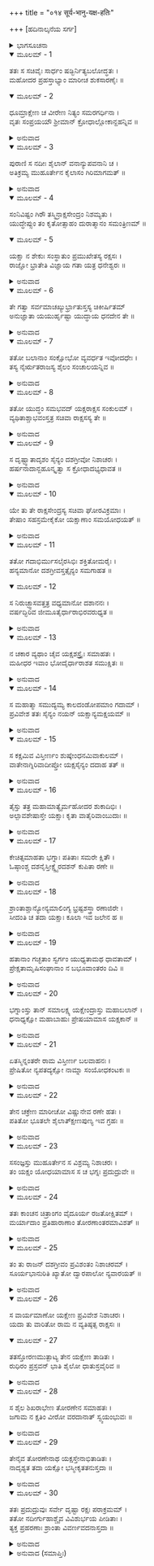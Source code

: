 +++
title = "०१४ सूर्य-भानु-यक्ष-हतिः"

+++
[ಹದಿನಾಲ್ಕನೆಯ ಸರ್ಗ]



<details><summary>ಭಾಗಸೂಚನಾ</summary>

ಮಂತ್ರಿಗಳ ಸಹಿತ ಯಕ್ಷರ ಮೇಲೆ ರಾವಣನ ಆಕ್ರಮಣ ಮತ್ತು ಯಕ್ಷರ ಪರಾಜಯ
</details>

<details open><summary>ಮೂಲಮ್ - 1</summary>

ತತಃ ಸ ಸಚಿವೈಃ ಸಾರ್ಧಂ ಷಡ್ಭಿರ್ನಿತ್ಯಬಲೋದ್ಧತಃ ।  
ಮಹೋದರ ಪ್ರಹಸ್ತಾಭ್ಯಾಂ ಮಾರೀಚ ಶುಕಸಾರಣೈಃ ॥
</details>

<details open><summary>ಮೂಲಮ್ - 2</summary>

ಧೂಮ್ರಾಕ್ಷೇಣ ಚ ವೀರೇಣ ನಿತ್ಯಂ ಸಮರಗರ್ಧಿನಾ ।  
ವೃತಃ ಸಂಪ್ರಯಯೌ ಶ್ರೀಮಾನ್ ಕ್ರೋಧಾಲ್ಲೋಕಾನ್ದಹನ್ನಿವ ॥
</details>

<details><summary>ಅನುವಾದ</summary>

(ಅಗಸ್ತ್ಯರು ಹೇಳುತ್ತಾರೆ - ರಘುನಂದನ !) ಅನಂತರ ಬಲೋನ್ಮತ್ತನಾದ ರಾವಣನು ಮಹೋದರ, ಪ್ರಹಸ್ತ, ಮಾರೀಚ, ಶುಕ, ಸಾರಣ, ಯುದ್ಧಾಭಿಲಾಷೆಯುಳ್ಳ ವೀರ ಧೂಮ್ರಾಕ್ಷ ಹೀಗೆ ಆರು ಮಂತ್ರಿಗಳೊಂದಿಗೆ ಲಂಕೆಯಿಂದ ಹೊರಟನು. ತನ್ನ ಕ್ರೋಧದಿಂದ ಸಮಸ್ತ ಲೋಕಗಳನ್ನು ಸುಟ್ಟು ಭಸ್ಮಮಾಡುವನೋ ಎಂದು ಅನಿಸುತ್ತಿತ್ತು.॥1-2॥
</details>

<details open><summary>ಮೂಲಮ್ - 3</summary>

ಪುರಾಣಿ ಸ ನದೀಃ ಶೈಲಾನ್ ವನಾನ್ಯುಪವನಾನಿ ಚ ।  
ಅತಿಕ್ರಮ್ಯ ಮುಹೂರ್ತೇನ ಕೈಲಾಸಂ ಗಿರಿಮಾಗಮತ್ ॥
</details>

<details><summary>ಅನುವಾದ</summary>

ಅನೇಕ ನಗರ, ನದೀ, ಪರ್ವತ, ವನ-ಉಪವನಗಳನ್ನು ದಾಟಿ ಅವನು ಎರಡು ಗಳಿಗೆಯಲ್ಲಿ ಕೈಲಾಸ ಪರ್ವತಕ್ಕೆ ತಲುಪಿದನು.॥3॥
</details>

<details open><summary>ಮೂಲಮ್ - 4</summary>

ಸಂನಿವಿಷ್ಟಂ ಗಿರೌ ತಸ್ಮಿನ್ರಾಕ್ಷಸೇಂದ್ರಂ ನಿಶಮ್ಯತು ।  
ಯುದ್ಧೇಪ್ಸುಂ ತಂ ಕೃತೋತ್ಸಾಹಂ ದುರಾತ್ಮಾನಂ  ಸಮಂತ್ರಿಣಮ್ ॥
</details>

<details open><summary>ಮೂಲಮ್ - 5</summary>

ಯಕ್ಷಾ ನ ಶೇಕುಃ ಸಂಸ್ಥಾತುಂ ಪ್ರಮುಖೇತಸ್ಯ ರಕ್ಷಸಃ ।  
ರಾಜ್ಞೋ ಭ್ರಾತೇತಿ ವಿಜ್ಞಾಯ ಗತಾ ಯತ್ರ ಧನೇಶ್ವರಃ ॥
</details>

<details><summary>ಅನುವಾದ</summary>

ದುರಾತ್ಮನಾದ ರಾಕ್ಷಸರಾಜ ರಾವಣನು ಯುದ್ಧಕ್ಕಾಗಿ ಉತ್ಸಾಹಿತನಾಗಿ ತನ್ನ ಮಂತ್ರಿ ಗಳೊಂದಿಗೆ ಕೈಲಾಸ ಪರ್ವತಕ್ಕೆ ಬಂದಿರುವನೆಂದು ಕೇಳಿದಾಗ ಯಕ್ಷರು ರಾವಣನ ಎದುರಿಗೆ ನಿಲ್ಲದಾದರು. ಇವನು ರಾಜನ ತಮ್ಮನಾಗಿದ್ದಾನೆ, ಎಂದು ತಿಳಿದು ಯಕ್ಷರು ಧನೇಶ್ವರ ಕುಬೇರನ ಬಳಿಗೆ ಬಂದರು. ॥ 4-5॥
</details>

<details open><summary>ಮೂಲಮ್ - 6</summary>

ತೇ ಗತ್ವಾ ಸರ್ವಮಾಚಖ್ಯುರ್ಭ್ರಾತುಸ್ತಸ್ಯ ಚಿಕೀರ್ಷಿತಮ್  
ಅನುಜ್ಞಾತಾ ಯಯುರ್ಹೃಷ್ಟಾ ಯುದ್ಧಾಯ ಧನದೇನ ತೇ ॥
</details>

<details><summary>ಅನುವಾದ</summary>

ಅಲ್ಲಿಗೆ ಹೋಗಿ ಅವರು ರಾವಣನ ಎಲ್ಲ ಅಭಿಪ್ರಾಯವನ್ನು ತಿಳಿಸಿದರು. ಆಗ ಕುಬೇರನು ಯುದ್ಧಕ್ಕಾಗಿ ಯಕ್ಷರಿಗೆ ಆಜ್ಞಾಪಿಸಿದನು. ಮತ್ತೆ ಆ ಯಕ್ಷರು ಹರ್ಷೋತ್ಸಾಹದಿಂದ ಕುಬೇರನೊಂದಿಗೆ ಹೊರಟರು.॥6॥
</details>

<details open><summary>ಮೂಲಮ್ - 7</summary>

ತತೋ ಬಲಾನಾಂ ಸಂಕ್ಷೋಭೋ ವ್ಯವರ್ಧತ ಇವೋದಧೇಃ ।  
ತಸ್ಯ ನೈರ್ಋತರಾಜಸ್ಯ ಶೈಲಂ ಸಂಚಾಲಯನ್ನಿವ ॥
</details>

<details><summary>ಅನುವಾದ</summary>

ಆಗ ಯಕ್ಷರ ಸೈನ್ಯವು ಸಮುದ್ರದಂತೆ ಕ್ಷುಬ್ಧವಾಯಿತು. ಅವರ ವೇಗದಿಂದ ಆ ಪರ್ವತವೇ ನಡುಗುವಂತೆ ಅನಿಸುತ್ತಿತ್ತು.॥7॥
</details>

<details open><summary>ಮೂಲಮ್ - 8</summary>

ತತೋ ಯುದ್ಧಂ ಸಮಭವದ್ ಯಕ್ಷರಾಕ್ಷಸ ಸಂಕುಲಮ್ ।  
ವ್ಯಥಿತಾಶ್ಚಾಭವಂಸ್ತತ್ರ ಸಚಿವಾ ರಾಕ್ಷಸಸ್ಯ ತೇ ॥
</details>

<details><summary>ಅನುವಾದ</summary>

ಬಳಿಕ ಯಕ್ಷರಿಗೂ ರಾಕ್ಷಸರಿಗೂ ಘೋರಯುದ್ಧ ಪ್ರಾರಂಭವಾಯಿತು. ಅದರಿಂದ ರಾವಣನ ಸಚಿವರು ವ್ಯಥಿತರಾದರು.॥8॥
</details>

<details open><summary>ಮೂಲಮ್ - 9</summary>

ಸ ದೃಷ್ಟ್ವಾತಾದೃಶಂ ಸೈನ್ಯಂ ದಶಗ್ರೀವೋ ನಿಶಾಚರಃ ।  
ಹರ್ಷನಾದಾನ್ಬಹೂನ್ಕೃತ್ವಾ ಸ ಕ್ರೋಧಾದಭ್ಯಧಾವತ ॥
</details>

<details><summary>ಅನುವಾದ</summary>

ತನ್ನ ಸೈನ್ಯದ ದುರ್ದಶೆ ನೋಡಿ ನಿಶಾಚರ ದಶಗ್ರೀವನು ಪದೇ-ಪದೇ ಹರ್ಷವರ್ಧಕ ಸಿಂಹನಾದ ಮಾಡುತ್ತಾ ರೋಷಾವೇಶದಿಂದ ಯಕ್ಷರ ಕಡೆಗೆ ನುಗ್ಗಿದನು.॥9॥
</details>

<details open><summary>ಮೂಲಮ್ - 10</summary>

ಯೇ ತು ತೇ ರಾಕ್ಷಸೇಂದ್ರಸ್ಯ ಸಚಿವಾ ಘೋರವಿಕ್ರಮಾಃ ।  
ತೇಷಾಂ ಸಹಸ್ರಮೇಕೈಕೋ ಯಕ್ಷಾಣಾಂ ಸಮಯೋಧಯತ್ ॥
</details>

<details><summary>ಅನುವಾದ</summary>

ರಾಕ್ಷಸ ರಾಜನ ಸಚಿವರು ಭಯಂಕರ ಪರಾಕ್ರಮಿಗಳಾಗಿದ್ದು, ಒಬ್ಬೊಬ್ಬ ಸಚಿವನೂ ಸಾವಿರ-ಸಾವಿರ ಯಕ್ಷರೊಡನೆ ಯುದ್ಧ ಮಾಡತೊಡಗಿದರು.॥10॥
</details>

<details open><summary>ಮೂಲಮ್ - 11</summary>

ತತೋ ಗದಾಭಿರ್ಮುಸಲೈರಸಿಭಿಃ ಶಕ್ತಿತೋಮರೈಃ ।  
ಹನ್ಯಮಾನೋ ದಶಗ್ರೀವಸ್ತತ್ಸೈನ್ಯಂ ಸಮಗಾಹತ ॥
</details>

<details open><summary>ಮೂಲಮ್ - 12</summary>

ಸ ನಿರುಚ್ಛ್ವಾಸವತ್ತತ್ರ ವಧ್ಯಮಾನೋ ದಶಾನನಃ ।  
ವರ್ಷದ್ಭಿರಿವ ಜೀಮೂತೈರ್ಧಾರಾಭಿರವರುಧ್ಯತ ॥
</details>

<details><summary>ಅನುವಾದ</summary>

ಆಗ ಯಕ್ಷರು ಮೇಘಗಳು ಮಳೆಗರೆದಂತೆ ಗದೆ, ಮುಸಲ, ಖಡ್ಗ, ಶಕ್ತಿ, ತೋಮರ ಮುಂತಾದ ಆಯುಧಗಳ ಮಳೆಗರೆದರು. ಆ ಏಟುಗಳನ್ನು ಸಹಿಸುತ್ತಾ ದಶಗ್ರೀವನು ಸೈನ್ಯದಲ್ಲಿ ನುಗ್ಗಿದನು. ಉಸಿರಾಡಲೂ ಸಾಧ್ಯವಾಗದ ರಾವಣನನ್ನು ಯಕ್ಷರು ತಡೆದರು.॥11-12॥
</details>

<details open><summary>ಮೂಲಮ್ - 13</summary>

ನ ಚಕಾರ ವ್ಯಥಾಂ ಚೈವ ಯಕ್ಷಶಸ್ತ್ರೈಃ ಸಮಾಹತಃ ।  
ಮಹೀಧರ ಇವಾಂ ಭೋದೈರ್ಧಾರಾಶತ ಸಮುಕ್ಷಿತಃ ॥
</details>

<details><summary>ಅನುವಾದ</summary>

ಯಕ್ಷರ ಶಸ್ತ್ರಗಳಿಂದ ಆಹತನಾಗಿಯೂ ಮನಸ್ಸಿನಲ್ಲಿ ದುಃಖಿಸದೇ ಮೇಘಗಳು ಸುರಿಸಿದ ಜಲಧಾರೆಯಿಂದ ಪರ್ವತವು ವಿಚಲಿತನಾದಂತೆ ಸ್ಥಿರನಾಗಿ ನಿಂತಿದ್ದನು.॥13॥
</details>

<details open><summary>ಮೂಲಮ್ - 14</summary>

ಸ ಮಹಾತ್ಮಾ ಸಮುದ್ಯಮ್ಯ ಕಾಲದಂಡೋಪಮಾಂ ಗದಾಮ್ ।  
ಪ್ರವಿವೇಶ ತತಃ ಸೈನ್ಯಂ ನಯನ್ ಯಕ್ಷಾನ್ಯಮಕ್ಷಯಮ್ ॥
</details>

<details><summary>ಅನುವಾದ</summary>

ಆ ಮಹಾಕಾಯ ನಿಶಾಚರನು ಕಾಲದಂಡದಂತಹ ಭಯಂಕರ ಗದೆಯನ್ನೆತ್ತಿಕೊಂಡು ಯಕ್ಷರ ಸೈನ್ಯವನ್ನು ಪ್ರವೇಶಿಸಿ, ಅವರನ್ನು ಯಮ ಸದನಕ್ಕೆ ಕಳಿಸಲು ಪ್ರಾರಂಭಿಸಿದನು.॥14॥
</details>

<details open><summary>ಮೂಲಮ್ - 15</summary>

ಸ ಕಕ್ಷಮಿವ ವಿಸ್ತೀರ್ಣಂ ಶುಷ್ಕೇಂಧನಮಿವಾಕುಲಮ್ ।  
ವಾತೇನಾಗ್ನಿರಿವಾದೀಪ್ತೋ ಯಕ್ಷಸೈನ್ಯಂ ದದಾಹ ತತ್ ॥
</details>

<details><summary>ಅನುವಾದ</summary>

ಗಾಳಿಯಿಂದ ಉರಿದೆದ್ದ ಬೆಂಕಿಯಂತೆ ರಾವಣನು ಹುಲ್ಲಿನಂತೆ ಹರಡಿದ್ದ ಮತ್ತು ಒಣ ಕಟ್ಟಿಗೆಯಂತೆ ವ್ಯಾಕುಲಗೊಂಡ ಯಕ್ಷರ ಸೈನ್ಯವನ್ನು ಸುಡತೊಡಗಿದನು.॥15॥
</details>

<details open><summary>ಮೂಲಮ್ - 16</summary>

ತೈಸ್ತು ತತ್ರ ಮಹಾಮಾತ್ಯೈರ್ಮಹೋದರ ಶುಕಾದಿಭಿಃ ।  
ಅಲ್ಪಾವಶೇಷಾಸ್ತೇ ಯಕ್ಷಾಃ ಕೃತಾ ವಾತೈರಿವಾಂಬುದಾಃ ॥
</details>

<details><summary>ಅನುವಾದ</summary>

ಗಾಳಿಯು ಮೋಡಗಳನ್ನು ಹಾರಿಸಿಬಿಡುವಂತೆ ಮಹೋದರ ಮತ್ತು ಶುಕನೇ ಆದಿ ಮಹಾಮಂತ್ರಿಗಳು ಅಲ್ಲಿ ಯಕ್ಷರನ್ನು ಸಂಹಾರ ಮಾಡಿದರು. ಈಗ ಅವರು ಅಲ್ಪಸಂಖ್ಯೆಯಲ್ಲಿ ಉಳಿದರು.॥16॥
</details>

<details open><summary>ಮೂಲಮ್ - 17</summary>

ಕೇಚಿತ್ಸಮಾಹತಾ ಭಗ್ನಾಃ ಪತಿತಾಃ ಸಮರೇ ಕ್ಷಿತೌ ।  
ಓಷ್ಠಾಂಶ್ಚ ದಶನೈಸ್ತೀಕ್ಷ್ಣೈರದಶನ್ ಕುಪಿತಾ ರಣೇ ॥
</details>

<details><summary>ಅನುವಾದ</summary>

ಎಷ್ಟೋ ಯಕ್ಷರು ಶಸ್ತ್ರಾಘಾತದಿಂದ ಅಂಗ-ಭಂಗವಾಗಿ ಸಮರಾಂಗಣದಲ್ಲಿ ಧರಾಶಾಯಿಯಾದರು. ಎಷ್ಟೋ ಯೋಧರು ಯುದ್ಧದಲ್ಲಿ ಕುಪಿತರಾಗಿ ಹಲ್ಲು ಕಡಿಯುತ್ತಿದ್ದರು.॥17॥
</details>

<details open><summary>ಮೂಲಮ್ - 18</summary>

ಶ್ರಾಂತಾಶ್ಚಾನ್ಯೋನ್ಯಮಾಲಿಂಗ್ಯ ಭ್ರಷ್ಟಶಸ್ತ್ರಾ ರಣಾಜಿರೇ ।  
ಸೀದಂತಿ ಚ ತದಾ ಯಕ್ಷಾಃ ಕೂಲಾ ಇವ ಜಲೇನ ಹ ॥
</details>

<details><summary>ಅನುವಾದ</summary>

ಕೆಲವರು ಬಳಲಿ ಪರಸ್ಪರ ಅಪ್ಪಿಕೊಂಡರು. ಅವರ ಅಸ್ತ್ರ-ಶಸ್ತ್ರಗಳು ಬಿದ್ದುಹೋದುವು. ನೀರಿನ ವೇಗದಿಂದ ನದೀ ತೀರವು ಕೊಚ್ಚಿಕೊಂಡು ಹೋಗುವಂತೆ ರಣರಂಗದಲ್ಲಿ ಶಿಥಿಲವಾಗಿ ಬಿದ್ದು ಹೋದರು.॥18॥
</details>

<details open><summary>ಮೂಲಮ್ - 19</summary>

ಹತಾನಾಂ ಗಚ್ಛತಾಂ ಸ್ವರ್ಗಂ ಯುಧ್ಯತಾಮಥ ಧಾವತಾಮ್ ।  
ಪ್ರೇಕ್ಷತಾಮೃಷಿಸಂಘಾನಾಂ ನ ಬಭೂವಾಂತರಂ ದಿವಿ ॥
</details>

<details><summary>ಅನುವಾದ</summary>

ಯುದ್ಧ ಮಾಡುತ್ತಾ ಹತರಾಗಿ ಸ್ವರ್ಗಕ್ಕೆ ಹೋಗುತ್ತಿದ್ದ ಯಕ್ಷರಿಂದಲೂ, ಯುದ್ಧವನ್ನು ನೋಡುತ್ತಿದ್ದ ಋಷಿಗಳಿಂದಲೂ ತುಂಬಿಹೋಗಿದ್ದ ಆಕಾಶವು ಅತ್ಯಂತ ನಿಬಿಡವಾಗಿತ್ತು.॥19॥
</details>

<details open><summary>ಮೂಲಮ್ - 20</summary>

ಭಗ್ನಾಂಸ್ತು ತಾನ್ ಸಮಾಲಕ್ಷ್ಯ ಯಕ್ಷೇಂದ್ರಾಸ್ತು ಮಹಾಬಲಾನ್ ।  
ಧನಾಧ್ಯಕ್ಷೋ ಮಹಾಬಾಹುಃ ಪ್ರೇಷಯಾಮಾಸ ಯಕ್ಷಕಾನ್ ॥
</details>

<details><summary>ಅನುವಾದ</summary>

ಮಹಾಬಾಹು ಧನಾಧ್ಯಕ್ಷನು ಓಡಿಹೋಗುತ್ತಿದ್ದ ಯಕ್ಷರನ್ನು ನೋಡಿ, ಬೇರೆ ಮಹಾಬಲಿ ಯಕ್ಷರಾಜರನ್ನು ಯುದ್ಧಕ್ಕಾಗಿ ಕಳಿಸಿದನು.॥20॥
</details>

<details open><summary>ಮೂಲಮ್ - 21</summary>

ಏತಸ್ಮಿನ್ನಂತರೇ ರಾಮ ವಿಸ್ತೀರ್ಣ ಬಲವಾಹನಃ ।  
ಪ್ರೇಷಿತೋ ನ್ಯಪತದ್ಯಕ್ಷೋ ನಾಮ್ನಾ ಸಂಯೋಧಕಂಟಕಃ ॥
</details>

<details><summary>ಅನುವಾದ</summary>

ಶ್ರೀರಾಮಾ! ಕುಬೇರನು ಕಳಿಸಿದ ಸಂಯೋಧಕಂಟಕ ಎಂಬ ಯಕ್ಷನು ಅನೇಕ ಸೈನ್ಯ ಮತ್ತು ವಾಹನಗಳಿಂದ ಅಲ್ಲಿಗೆ ಬಂದನು.॥21॥
</details>

<details open><summary>ಮೂಲಮ್ - 22</summary>

ತೇನ ಚಕ್ರೇಣ ಮಾರೀಚೋ ವಿಷ್ಣುನೇವ ರಣೇ ಹತಃ ।  
ಪತಿತೋ ಭೂತಲೇ ಶೈಲಾತ್ಕ್ಷೀಣಪುಣ್ಯ ಇವ ಗ್ರಹಃ ॥
</details>

<details><summary>ಅನುವಾದ</summary>

ಅವನು ಬರುತ್ತಲೇ ವಿಷ್ಣುವಿನಂತೆ ಚಕ್ರದಿಂದ ಯುದ್ಧದಲ್ಲಿ ಮಾರೀಚನನ್ನು ಪ್ರಹರಿಸಿದನು. ಅದರಿಂದ ಗಾಯಗೊಂಡು ಆ ರಾಕ್ಷಸನು ಪುಣ್ಯಕ್ಷೀಣವಾದಾಗ ಸ್ವರ್ಗವಾಸಿ ಗ್ರಹವು ನೆಲಕ್ಕೆ ಬೀಳುವಂತೆ ಪರ್ವತದಿಂದ ಕೆಳಗುರುಳಿದನು.॥22॥
</details>

<details open><summary>ಮೂಲಮ್ - 23</summary>

ಸಸಂಜ್ಞಸ್ತು ಮುಹೂರ್ತೇನ ಸ ವಿಶ್ರಮ್ಯ ನಿಶಾಚರಃ ।  
ತಂ ಯಕ್ಷಂ ಯೋಧಯಾಮಾಸ ಸ ಚ ಭಗ್ನಃ ಪ್ರದುದ್ರುವೇ ॥
</details>

<details><summary>ಅನುವಾದ</summary>

ಮುಹೂರ್ತಕಾಲದಲ್ಲಿ ಎಚ್ಚರಗೊಂಡು ನಿಶಾಚರ ಮಾರೀಚನು ಸ್ವಲ್ಪ ವಿಶ್ರಮಿಸಿ ಯಕ್ಷರೊಡನೆ ಯುದ್ಧಕ್ಕೆ ತೊಡಗಿದನು. ಆಗ ಆ ಯಕ್ಷನು ಓಡಿಹೋದನು.॥23॥
</details>

<details open><summary>ಮೂಲಮ್ - 24</summary>

ತತಃ ಕಾಂಚನ ಚಿತ್ರಾಂಗಂ ವೈದೂರ್ಯ ರಜತೋಕ್ಷಿತಮ್ ।  
ಮರ್ಯಾದಾಂ ಪ್ರತಿಹಾರಾಣಾಂ ತೋರಣಾಂತರಮಾವಿಶತ್ ॥
</details>

<details><summary>ಅನುವಾದ</summary>

ಅನಂತರ ರಾವಣನು ಸುವರ್ಣಜಟಿತವಾದ ನೀಲಮಣಿ, ಬೆಳ್ಳಿಯಿಂದ ವಿಭೂಷಿತವಾದ ಮಹಾದ್ವಾರವನ್ನು ಪ್ರವೇಶಿಸಿದನು. ಅಲ್ಲಿ ದ್ವಾರಪಾಲಕರಿದ್ದು, ಅದು ಗಡಿ ಪ್ರದೇಶವಾಗಿತ್ತು. ಬೇರೆ ಯಾರೂ ಅಲ್ಲಿಂದ ಮುಂದೆ ಹೋದಂತಿರಲಿಲ್ಲ.॥24॥
</details>

<details open><summary>ಮೂಲಮ್ - 25</summary>

ತಂ ತು ರಾಜನ್ ದಶಗ್ರೀವಂ ಪ್ರವಿಶಂತಂ ನಿಶಾಚರಮ್ ।  
ಸೂರ್ಯಭಾನುರಿತಿ ಖ್ಯಾತೋ ದ್ವಾರಪಾಲೋ ನ್ಯವಾರಯತ್ ॥
</details>

<details><summary>ಅನುವಾದ</summary>

ಶ್ರೀರಾಮಾ! ನಿಶಾಚರ ದಶಗ್ರೀವನು ಆ ದ್ವಾರವನ್ನು ಪ್ರವೇಶಿಸತೊಡಗಿದಾಗ ಸೂರ್ಯಭಾನು ಎಂಬ ದ್ವಾರಪಾಲಕನು ಅವನನ್ನು ತಡೆದನು.॥25॥
</details>

<details open><summary>ಮೂಲಮ್ - 26</summary>

ಸ ವಾರ್ಯಮಾಣೋ ಯಕ್ಷೇಣ ಪ್ರವಿವೇಶ ನಿಶಾಚರಃ ।  
ಯದಾ ತು ವಾರಿತೋ ರಾಮ ನ ವ್ಯತಿಷ್ಠತ್ಸ ರಾಕ್ಷಸಃ ॥
</details>

<details open><summary>ಮೂಲಮ್ - 27</summary>

ತತಸ್ತೋರಣಮುತ್ಪಾಟ್ಯ ತೇನ ಯಕ್ಷೇಣ ತಾಡಿತಃ ।  
ರುಧಿರಂ ಪ್ರಸ್ರವನ್ ಭಾತಿ ಶೈಲೋ ಧಾತುಸ್ರವೈರಿವ ॥
</details>

<details><summary>ಅನುವಾದ</summary>

ಯಕ್ಷನು ತಡೆದರೂ ಲೆಕ್ಕಿಸದೆ ನಿಶಾಚರನು ಒಳಗೆ ಪ್ರವೇಶಿಸಿದಾಗ ದ್ವಾರಪಾಲಕನು ಒಂದು ಕಂಬವನ್ನು ಕಿತ್ತು ದಶಗ್ರೀವನಿಗೆ ಹೊಡೆದನು. ಅವನ ಶರೀರದಿಂದ ರಕ್ತದ ಧಾರೆ ಹರಿಯಿತು, ಆಗ ಪರ್ವತದಿಂದ ಗೈರಿಕಧಾತು ನೀರಾಗಿ ಹರಿದಂತೆ ಅನಿಸುತ್ತಿತ್ತು.॥26-27॥
</details>

<details open><summary>ಮೂಲಮ್ - 28</summary>

ಸ ಶೈಲ ಶಿಖರಾಭೇಣ ತೋರಣೇನ ಸಮಾಹತಃ ।  
ಜಗಾಮ ನ ಕ್ಷತಿಂ ವೀರೋ ವರದಾನಾತ್ ಸ್ವ್ವಯಂಭುವಃ ॥
</details>

<details><summary>ಅನುವಾದ</summary>

ಪರ್ವತ ಶಿಖರದಂತೆ ಕಾಣುವ ಆ ಕಂಬದ ಏಟುತಿಂದು ದಶಗ್ರೀವನಿಗೆ ಬ್ರಹ್ಮನ ವರಪ್ರಭಾವದಿಂದ ಯಾವುದೇ ಗಾಯವಾಗಲಿಲ್ಲ.॥28॥
</details>

<details open><summary>ಮೂಲಮ್ - 29</summary>

ತೇನೈವ ತೋರಣೇನಾಥ  ಯಕ್ಷಸ್ತೇನಾಭಿತಾಡಿತಃ ।  
ನಾದೃಶ್ಯತ ತದಾ ಯಕ್ಷೋ ಭಸ್ಮೀಕೃತತನುಸ್ತದಾ ॥
</details>

<details><summary>ಅನುವಾದ</summary>

ಆಗ ಅವನು ಅದೇ ಕಂಬ ವನ್ನೆತ್ತಿ ಯಕ್ಷನನ್ನು ಪ್ರಹರಿಸಲು ಅವನು ನುಚ್ಚುನೂರಾಗಿ ಕಣ್ಣಿಗೆ ಕಾಣದಂತಾದನು.॥29॥
</details>

<details open><summary>ಮೂಲಮ್ - 30</summary>

ತತಃ ಪ್ರದುದ್ರುವುಃ ಸರ್ವೇ ದೃಷ್ಟಾ ರಕ್ಷಃ ಪರಾಕ್ರಮಮ್ ।  
ತತೋ ನದೀರ್ಗುಹಾಶ್ಚೈವ ವಿವಿಶುರ್ಭಯ ಪೀಡಿತಾಃ ।  
ತ್ಯಕ್ತ ಪ್ರಹರಣಾಃ ಶ್ರಾಂತಾ ವಿವರ್ಣವದನಾಸ್ತದಾ ॥
</details>

<details><summary>ಅನುವಾದ</summary>

ಆ ರಾಕ್ಷಸನ ಪರಾಕ್ರಮವನ್ನು ಕಂಡ ಯಕ್ಷರು ಓಡಿ ಹೋದರು. ಕೆಲವರು ನದಿಯಲ್ಲಿ ಈಜಿಕೊಂಡು ಹೋದರೆ, ಕೆಲವರು ಗುಹೆಗಳಲ್ಲಿ ಅಡಗಿದರು. ಎಲ್ಲರೂ ಆಯುಧಗಳನ್ನು ಬಿಸುಟರು. ಅಳಿದುಳಿದ ಯಕ್ಷರು ಬಳಲಿ ಕಾಂತಿಹೀನರಾಗಿದ್ದರು.॥30॥
</details>

<details><summary>ಅನುವಾದ (ಸಮಾಪ್ತಿಃ)</summary>

ಶ್ರೀವಾಲ್ಮೀಕಿ ವಿರಚಿತ ಆರ್ಷರಾಮಾಯಣ ಆದಿಕಾವ್ಯದ ಉತ್ತರ ಕಾಂಡದಲ್ಲಿ ಹದಿನಾಲ್ಕನೆಯ ಸರ್ಗ ಪೂರ್ಣವಾಯಿತು. ॥14॥
</details>
